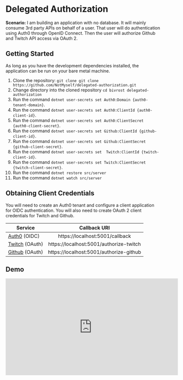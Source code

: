 # Delegated Authorization

**Scenario:** I am building an application with no database.
It will mainly consume 3rd party APIs on behalf of a user.
That user will do authentication using Auth0 through OpenID Connect.
Then the user will authorize Github and Twitch API access via OAuth 2.

## Getting Started

As long as you have the development dependencies installed, the application can be run on your bare metal machine.

1. Clone the repository: `git clone git clone https://github.com/NotMyself/delegated-authorization.git`
1. Change directory into the cloned repository `cd bivrost delegated-authorization`
1. Run the command `dotnet user-secrets set Auth0:Domain {auth0-tenant-domain}`.
1. Run the command `dotnet user-secrets set Auth0:ClientId {auth0-client-id}`.
1. Run the command `dotnet user-secrets set Auth0:ClientSecret {auth0-client-secret}`.
1. Run the command `dotnet user-secrets set Github:ClientId {github-client-id}`.
1. Run the command `dotnet user-secrets set Github:ClientSecret {github-client-secret}`.
1. Run the command `dotnet user-secrets set  Twitch:ClientId {twitch-client-id}`.
1. Run the command `dotnet user-secrets set Twitch:ClientSecret {twitch-client-secret}`.
1. Run the command `dotnet restore src/server`
1. Run the command `dotnet watch src/server`

## Obtaining Client Credentials

You will need to create an Auth0 tenant and configure a client application for OIDC authentication. You will also need to create OAuth 2 client credentials for Twitch and Github.

| Service  |      Callback URI     |
|----------------|:-------------:|
| [Auth0](https://auth0.com/) (OIDC) | https://localhost:5001/callback |
| [Twitch](https://dev.twitch.tv/console) (OAuth) |https://localhost:5001/authorize-twitch |
| [Github](https://github.com/settings/developers) (OAuth) |https://localhost:5001/authorize-github |

## Demo

<iframe width="560" height="315" src="https://www.youtube.com/embed/Xn5e4-a9QQw" frameborder="0" allow="accelerometer; autoplay; encrypted-media; gyroscope; picture-in-picture" allowfullscreen></iframe>

